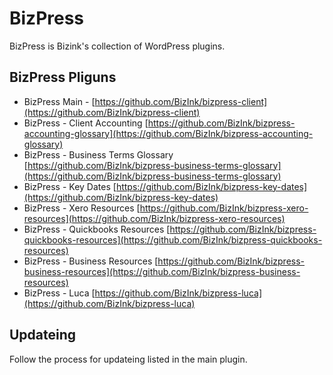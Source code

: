 # BizPress

BizPress is Bizink's collection of WordPress plugins.

## BizPress Pliguns
- BizPress Main - [https://github.com/BizInk/bizpress-client](https://github.com/BizInk/bizpress-client)
- BizPress - Client Accounting [https://github.com/BizInk/bizpress-accounting-glossary](https://github.com/BizInk/bizpress-accounting-glossary)
- BizPress - Business Terms Glossary [https://github.com/BizInk/bizpress-business-terms-glossary](https://github.com/BizInk/bizpress-business-terms-glossary)
- BizPress - Key Dates [https://github.com/BizInk/bizpress-key-dates](https://github.com/BizInk/bizpress-key-dates)
- BizPress - Xero Resources [https://github.com/BizInk/bizpress-xero-resources](https://github.com/BizInk/bizpress-xero-resources)
- BizPress - Quickbooks Resources [https://github.com/BizInk/bizpress-quickbooks-resources](https://github.com/BizInk/bizpress-quickbooks-resources)
- BizPress - Business Resources [https://github.com/BizInk/bizpress-business-resources](https://github.com/BizInk/bizpress-business-resources)
- BizPress - Luca [https://github.com/BizInk/bizpress-luca](https://github.com/BizInk/bizpress-luca)

## Updateing

Follow the process for updateing listed in the main plugin.